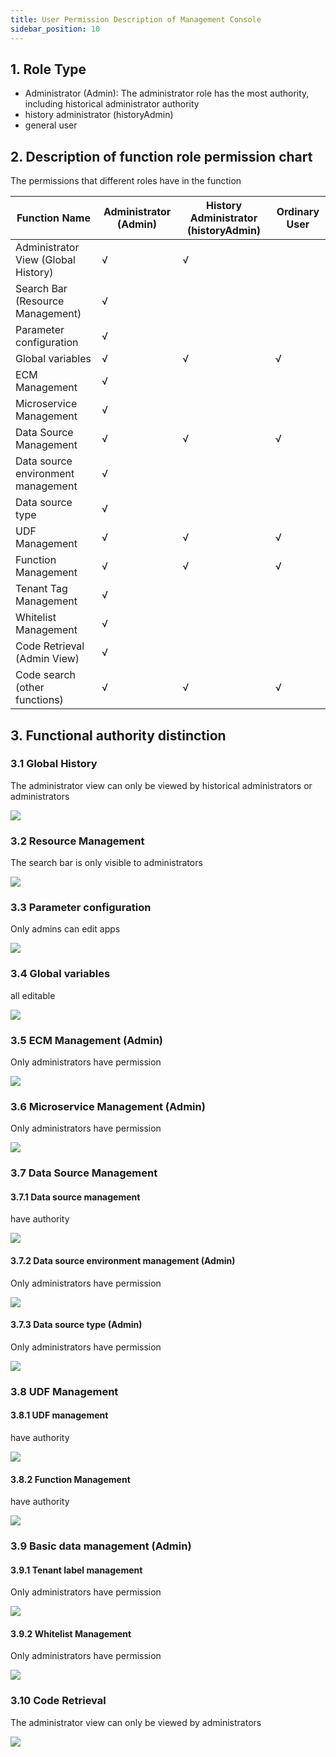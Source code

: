 ```yaml
---
title: User Permission Description of Management Console
sidebar_position: 10
---
```


## 1. Role Type

- Administrator (Admin): The administrator role has the most authority, including historical administrator authority
- history administrator (historyAdmin)
- general user

## 2. Description of function role permission chart

The permissions that different roles have in the function

| Function Name | Administrator (Admin) | History Administrator (historyAdmin) | Ordinary User |
| -------- | -------- | ----- |----- |
| Administrator View (Global History) | √ | √ | |
| Search Bar (Resource Management) | √ | | |
| Parameter configuration | √ | | |
| Global variables | √ | √ | √ |
| ECM Management | √ | | |
| Microservice Management | √ | | |
| Data Source Management | √ | √ | √ |
| Data source environment management | √ | | |
| Data source type | √ | | |
| UDF Management | √ | √ | √ |
| Function Management | √ | √ | √ |
| Tenant Tag Management | √ | | |
| Whitelist Management | √ | | |
| Code Retrieval (Admin View) | √ | | |
| Code search (other functions) | √ | √ | √ |

## 3. Functional authority distinction

### 3.1 Global History
The administrator view can only be viewed by historical administrators or administrators

![](/Images-zh/management-desk/qhgly-img.png)

### 3.2 Resource Management

The search bar is only visible to administrators

![](/Images-zh/management-desk/sslkj-img.png)

### 3.3 Parameter configuration

Only admins can edit apps

![](/Images-zh/management-desk/glybj-img.png)

### 3.4 Global variables

all editable

![](/Images-zh/management-desk/jksy-img.png)

### 3.5 ECM Management (Admin)

Only administrators have permission

![](/Images-zh/management-desk/ecmgl-img.png)

### 3.6 Microservice Management (Admin)

Only administrators have permission

![](/Images-zh/management-desk/wfwgl-img.png)

### 3.7 Data Source Management

#### 3.7.1 Data source management

have authority

![](/Images-zh/management-desk/sou-img.png)

#### 3.7.2 Data source environment management (Admin)

Only administrators have permission

![](/Images-zh/management-desk/hj-img.png)


#### 3.7.3 Data source type (Admin)

Only administrators have permission

![](/Images-zh/management-desk/pzx-img.png)

### 3.8 UDF Management

#### 3.8.1 UDF management

have authority

![](/Images-zh/management-desk/udfgl-img.png)

#### 3.8.2 Function Management

have authority

![](/Images-zh/management-desk/fun-img.png)

### 3.9 Basic data management (Admin)

#### 3.9.1 Tenant label management

Only administrators have permission

![](/Images-zh/management-desk/zhbj-img.png)

#### 3.9.2 Whitelist Management

Only administrators have permission

![](/Images-zh/management-desk/bmdgl-img.png)

### 3.10 Code Retrieval

The administrator view can only be viewed by administrators

![](/Images-zh/management-desk/dmjs-img.png)